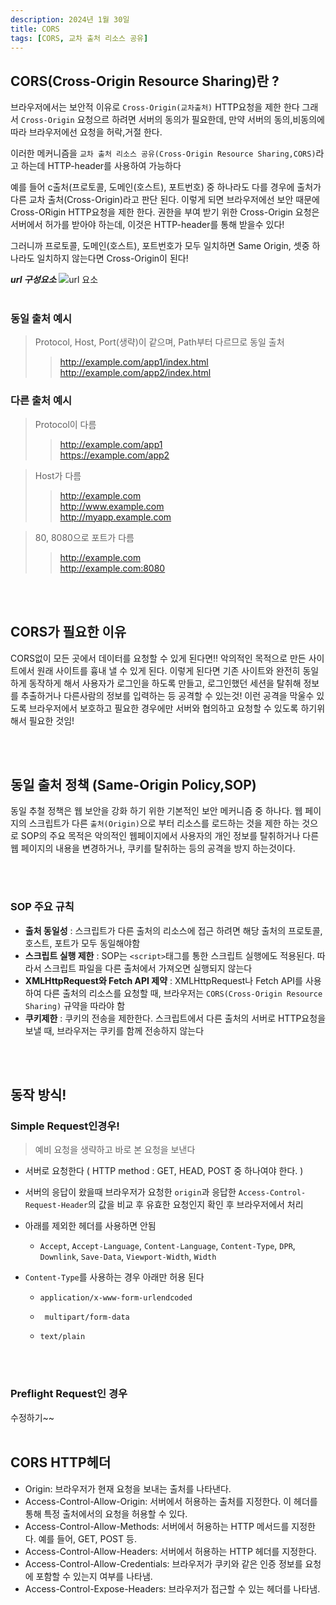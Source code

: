 ```yaml
---
description: 2024년 1월 30일
title: CORS
tags: [CORS, 교차 출처 리소스 공유]
---
```


## CORS(Cross-Origin Resource Sharing)란 ?

브라우저에서는 보안적 이유로 `Cross-Origin(교차출처)` HTTP요청을 제한 한다 그래서 `Cross-Origin` 요청으르 하려면 서버의 동의가 필요한데, 만약 서버의 동의,비동의에 따라 브라우저에선 요청을 허락,거절 한다.

이러한 메커니즘을 `교차 출처 리소스 공유(Cross-Origin Resource Sharing,CORS)`라고 하는데 HTTP-header를 사용하여 가능하다

예를 들어 c출처(프로토콜, 도메인(호스트), 포트번호) 중 하나라도 다를 경우에 출처가 다른 교차 출처(Cross-Origin)라고 판단 된다. 이렇게 되면 브라우저에선 보안 때문에 Cross-ORigin HTTP요청을 제한 한다. 권한을 부여 받기 위한 Cross-Origin 요청은 서버에서 허가를 받아야 하는데, 이것은 HTTP-header를 통해 받을수 있다!

그러니까 프로토콜, 도메인(호스트), 포트번호가 모두 일치하면 Same Origin, 셋중 하나라도 일치하지 않는다면 Cross-Origin이 된다!

**_url 구성요소_**
![url 요소](https://images.velog.io/images/tkclzl97/post/12b1355e-fd8e-4864-a647-3e4278562e0c/image.png)
<br /><br />

### 동일 출처 예시

> Protocol, Host, Port(생략)이 같으며, Path부터 다르므로 동일 출처
>
> > http://example.com/app1/index.html <br /> http://example.com/app2/index.html

### 다른 출처 예시

> Protocol이 다름
>
> > http://example.com/app1 <br /> https://example.com/app2

> Host가 다름
>
> > http://example.com <br /> http://www.example.com <br /> http://myapp.example.com

> 80, 8080으로 포트가 다름
>
> > http://example.com <br /> http://example.com:8080

<br /><br />

## CORS가 필요한 이유

CORS없이 모든 곳에서 데이터를 요청할 수 있게 된다면!! 악의적인 목적으로 만든 사이트에서 원래 사이트를 흉내 낼 수 있게 된다. 이렇게 된다면 기존 사이트와 완전히 동일하게 동작하게 해서 사용자가 로그인을 하도록 만들고, 로그인했던 세션을 탈취해 정보를 추출하거나 다른사람의 정보를 입력하는 등 공격할 수 있는것! 이런 공격을 막울수 있도록 브라우저에서 보호하고 필요한 경우에만 서버와 협의하고 요청할 수 있도록 하기위해서 필요한 것임!

<br /><br />

## 동일 출처 정책 (Same-Origin Policy,SOP)

동일 추철 정책은 웹 보안을 강화 하기 위한 기본적인 보안 메커니즘 중 하나다. 웹 페이지의 스크립트가 다른 `출처(Origin)`으로 부터 리소스를 로드하는 것을 제한 하는 것으로 SOP의 주요 목적은 악의적인 웹페이지에서 사용자의 개인 정보를 탈취하거나 다른 웹 페이지의 내용을 변경하거나, 쿠키를 탈취하는 등의 공격을 방지 하는것이다.

<br /><br />

### SOP 주요 규칙

- **출처 동일성** : 스크립트가 다른 출처의 리소스에 접근 하려면 해당 출처의 프로토콜, 호스트, 포트가 모두 동일해야함
- **스크립트 실행 제한** : SOP는 `<script>`태그를 통한 스크립트 실행에도 적용된다. 따라서 스크립트 파일을 다른 출처에서 가져오면 실행되지 않는다
- **XMLHttpRequest와 Fetch API 제약** : XMLHttpRequest나 Fetch API를 사용하여 다른 출처의 리소스를 요청할 때, 브라우저는 `CORS(Cross-Origin Resource Sharing)` 규약을 따라야 함
- **쿠키제한** : 쿠키의 전송을 제한한다. 스크립트에서 다른 출처의 서버로 HTTP요청을 보낼 때, 브라우저는 쿠키를 함께 전송하지 않는다

<br /><br />

## 동작 방식!

### Simple Request인경우!

> 예비 요청을 생략하고 바로 본 요청을 보낸다

- 서버로 요청한다 ( HTTP method : GET, HEAD, POST 중 하나여야 한다. )
- 서버의 응답이 왔을때 브라우저가 요청한 `origin`과 응답한 `Access-Control-Request-Header`의 값을 비교 후 유효한 요청인지 확인 후 브라우저에서 처리
- 아래를 제외한 헤더를 사용하면 안됨
  - `Accept`, `Accept-Language`, `Content-Language`, `Content-Type`, `DPR`, `Downlink`, `Save-Data`, `Viewport-Width`, `Width`
- `Content-Type`를 사용하는 경우 아래만 허용 된다

  - `application/x-www-form-urlendcoded`
  - ` multipart/form-data`
  - `text/plain`

    <br /><br />

### Preflight Request인 경우

수정하기~~
<br /><br />

## CORS HTTP헤더

- Origin: 브라우저가 현재 요청을 보내는 출처를 나타낸다.
- Access-Control-Allow-Origin: 서버에서 허용하는 출처를 지정한다. 이 헤더를 통해 특정 출처에서의 요청을 허용할 수 있다.
- Access-Control-Allow-Methods: 서버에서 허용하는 HTTP 메서드를 지정한다. 예를 들어, GET, POST 등.
- Access-Control-Allow-Headers: 서버에서 허용하는 HTTP 헤더를 지정한다.
- Access-Control-Allow-Credentials: 브라우저가 쿠키와 같은 인증 정보를 요청에 포함할 수 있는지 여부를 나타냄.
- Access-Control-Expose-Headers: 브라우저가 접근할 수 있는 헤더를 나타냄.
